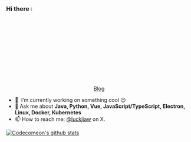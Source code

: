### Hi there <a href="https://www.gautamkrishnar.com/"><img src="https://media.giphy.com/media/hvRJCLFzcasrR4ia7z/giphy.gif" width="5%"></a>

<p align="center">
  <a href="https://jwinks.com">Blog</a>
</p>

- 🔭 &nbsp;I’m currently working on something cool :wink:
- 💬 Ask me about **Java, Python, Vue, JavaScript/TypeScript, Electron, Linux, Docker, Kubernetes**
- 📫 How to reach me: [@luckjiaw](https://x.com/luckjiaw) on X.


[![Codecomeon's github stats](https://github-readme-stats.vercel.app/api?username=luckjiawei)](https://github.com/anuraghazra/github-readme-stats)